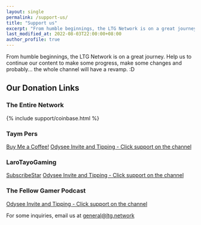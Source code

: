 ```yaml
---
layout: single
permalink: /support-us/
title: "Support us"
excerpt: "From humble beginnings, the LTG Network is on a great journey. Help us to continue."
last_modified_at: 2022-08-03T22:00:00+08:00
author_profile: true
---
```


From humble beginnings, the LTG Network is on a great journey. Help us to continue our content to make some progress, make some changes and probably... the whole channel will have a revamp. :D

## Our Donation Links

### The Entire Network

{% include support/coinbase.html %}

### Taym Pers

[Buy Me a Coffee!](https://www.buymeacoffee.com/taympers)
[Odysee Invite and Tipping - Click support on the channel](https://odysee.com/$/invite/@TaymPersOD:6)

### LaroTayoGaming

[SubscribeStar](https://ltg.link/ltg/subscribe)
[Odysee Invite and Tipping - Click support on the channel](https://odysee.com/$/invite/@LaroTayoGaming:1)

### The Fellow Gamer Podcast

[Odysee Invite and Tipping - Click support on the channel](https://odysee.com/$/invite/@FellowGamerPodcast:3)

For some inquiries, email us at [general@ltg.network](mailto:general@ltg.network)
    
